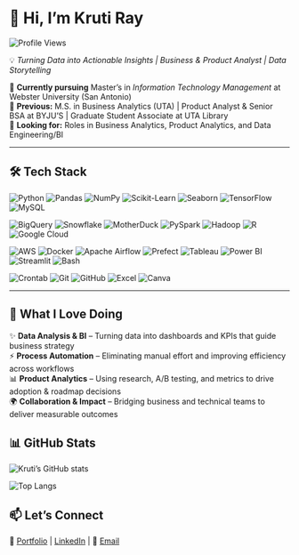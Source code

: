 # 👋 Hi, I’m Kruti Ray  

![Profile Views](https://komarev.com/ghpvc/?username=kruti95&color=blue)

💡 *Turning Data into Actionable Insights | Business & Product Analyst | Data Storytelling*  

🔹 **Currently pursuing** Master’s in *Information Technology Management* at Webster University (San Antonio)  
🔹 **Previous:** M.S. in Business Analytics (UTA) | Product Analyst & Senior BSA at BYJU’S | Graduate Student Associate at UTA Library  
🔹 **Looking for:** Roles in Business Analytics, Product Analytics, and Data Engineering/BI  

---

## 🛠️ Tech Stack  

![Python](https://img.shields.io/badge/Python-3776AB?style=for-the-badge&logo=python&logoColor=white)
![Pandas](https://img.shields.io/badge/Pandas-150458?style=for-the-badge&logo=pandas&logoColor=white)
![NumPy](https://img.shields.io/badge/Numpy-013243?style=for-the-badge&logo=numpy&logoColor=white)
![Scikit-Learn](https://img.shields.io/badge/Scikit--Learn-F7931E?style=for-the-badge&logo=scikitlearn&logoColor=white)
![Seaborn](https://img.shields.io/badge/Seaborn-0099CC?style=for-the-badge&logoColor=white)
![TensorFlow](https://img.shields.io/badge/TensorFlow-FF6F00?style=for-the-badge&logo=tensorflow&logoColor=white)
![MySQL](https://img.shields.io/badge/MySQL-4479A1?style=for-the-badge&logo=mysql&logoColor=white)

![BigQuery](https://img.shields.io/badge/BigQuery-669DF6?style=for-the-badge&logo=googlebigquery&logoColor=white)
![Snowflake](https://img.shields.io/badge/Snowflake-29B5E8?style=for-the-badge&logo=snowflake&logoColor=white)
![MotherDuck](https://img.shields.io/badge/MotherDuck-FF4F8B?style=for-the-badge&logoColor=white)
![PySpark](https://img.shields.io/badge/PySpark-E25A1C?style=for-the-badge&logo=apachespark&logoColor=white)
![Hadoop](https://img.shields.io/badge/Hadoop-FFCA28?style=for-the-badge&logo=apachehadoop&logoColor=black)
![R](https://img.shields.io/badge/R-276DC3?style=for-the-badge&logo=r&logoColor=white)
![Google Cloud](https://img.shields.io/badge/GoogleCloud-4285F4?style=for-the-badge&logo=googlecloud&logoColor=white)

![AWS](https://img.shields.io/badge/AWS-232F3E?style=for-the-badge&logo=amazonaws&logoColor=white)
![Docker](https://img.shields.io/badge/Docker-2496ED?style=for-the-badge&logo=docker&logoColor=white)
![Apache Airflow](https://img.shields.io/badge/Apache%20Airflow-017CEE?style=for-the-badge&logo=apacheairflow&logoColor=white)
![Prefect](https://img.shields.io/badge/Prefect-000000?style=for-the-badge&logo=prefect&logoColor=white)
![Tableau](https://img.shields.io/badge/Tableau-E97627?style=for-the-badge&logo=tableau&logoColor=white)
![Power BI](https://img.shields.io/badge/Power%20BI-F2C811?style=for-the-badge&logo=powerbi&logoColor=black)
![Streamlit](https://img.shields.io/badge/Streamlit-FF4B4B?style=for-the-badge&logo=streamlit&logoColor=white)
![Bash](https://img.shields.io/badge/Bash-121011?style=for-the-badge&logo=gnu-bash&logoColor=white)

![Crontab](https://img.shields.io/badge/Crontab-4A90E2?style=for-the-badge&logo=linux&logoColor=white)
![Git](https://img.shields.io/badge/Git-F05032?style=for-the-badge&logo=git&logoColor=white)
![GitHub](https://img.shields.io/badge/GitHub-181717?style=for-the-badge&logo=github&logoColor=white)
![Excel](https://img.shields.io/badge/Excel-217346?style=for-the-badge&logo=microsoft-excel&logoColor=white)
![Canva](https://img.shields.io/badge/Canva-00C4CC?style=for-the-badge&logo=canva&logoColor=white)


---

## 💙 What I Love Doing  
✨ **Data Analysis & BI** – Turning data into dashboards and KPIs that guide business strategy  
⚡ **Process Automation** – Eliminating manual effort and improving efficiency across workflows  
📊 **Product Analytics** – Using research, A/B testing, and metrics to drive adoption & roadmap decisions  
🌍 **Collaboration & Impact** – Bridging business and technical teams to deliver measurable outcomes  


## 📊 GitHub Stats  
![Kruti’s GitHub stats](https://github-readme-stats.vercel.app/api?username=kruti95&show_icons=true&theme=tokyonight)     

![Top Langs](https://github-readme-stats.vercel.app/api/top-langs/?username=kruti95&layout=compact&theme=tokyonight)

## 📫 Let’s Connect  
🔗 [Portfolio](https://kruti95.github.io/) | [LinkedIn](https://www.linkedin.com/in/kruti-ray-60116910a/) | 📧 [Email](mailto:raykruti08@gmail.com)  

